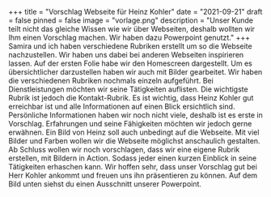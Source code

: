 +++
title = "Vorschlag Webseite für Heinz Kohler"
date = "2021-09-21"
draft = false
pinned = false
image = "vorlage.png"
description = "Unser Kunde teilt nicht das gleiche Wissen wie wir über Webseiten, deshalb wollten wir Ihm einen Vorschlag machen. Wir haben dazu Powerpoint genutzt."
+++
Samira und ich haben verschiedene Rubriken erstellt um so die Webseite nachzustellen. Wir haben uns dabei bei anderen Webseiten inspirieren lassen. Auf der ersten Folie habe wir den Homescreen dargestellt. Um es übersichtlicher darzustellen haben wir auch mit Bilder gearbeitet. Wir haben die verschiedenen Rubriken nochmals einzeln aufgeführt. Bei Dienstleistungen möchten wir seine Tätigkeiten auflisten. Die wichtigste Rubrik ist jedoch die Kontakt-Rubrik. Es ist wichtig, dass Heinz Kohler gut erreichbar ist und alle Informationen auf einen Blick ersichtlich sind. Persönliche Informationen haben wir noch nicht viele, deshalb ist es erste in Vorschlag. Erfahrungen und seine Fähigkeiten möchten wir jedoch gerne erwähnen. Ein Bild von Heinz soll auch unbedingt auf die Webseite. Mit viel Bilder und Farben wollen wir die Webseite möglichst anschaulich gestalten. Ab Schluss wollen wir noch vorschlagen, dass wir eine eigene Rubrik erstellen, mit Bildern in Action. Sodass jeder einen kurzen Einblick in seine Tätigkeiten erhaschen kann. Wir hoffen sehr, dass unser Vorschlag gut bei Herr Kohler ankommt und freuen uns ihn präsentieren zu können. Auf dem Bild unten siehst du einen Ausschnitt unserer Powerpoint.